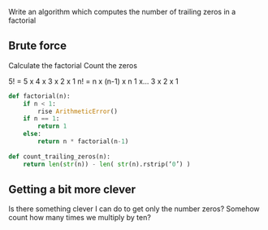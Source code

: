 Write an algorithm which computes the number of trailing zeros in a factorial

## Brute force
Calculate the factorial
Count the zeros

5! = 5 x 4 x 3 x 2 x 1
n! = n x (n-1) x n 1 x… 3 x 2 x 1
```python
def factorial(n):
   	if n < 1:
   		rise ArithmeticError()
   	if n == 1:
   		return 1
   	else:
   		return n * factorial(n-1)
   
def count_trailing_zeros(n):
   	return len(str(n)) - len( str(n).rstrip(‘0’) )
```



## Getting a bit more clever

Is there something clever I can do to get only the number zeros? Somehow count how many times we multiply by ten?

